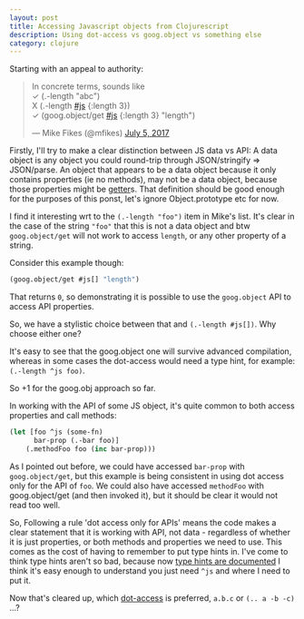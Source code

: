```yaml
---
layout: post
title: Accessing Javascript objects from Clojurescript  
description: Using dot-access vs goog.object vs something else
category: clojure 
---
```


Starting with an appeal to authority:

<blockquote class="twitter-tweet"><p lang="en" dir="ltr">In concrete terms, sounds like<br>✓ (.-length &quot;abc&quot;)<br>X (.-length <a href="https://twitter.com/hashtag/js?src=hash&amp;ref_src=twsrc%5Etfw">#js</a> {:length 3})<br>✓ (goog.object/get <a href="https://twitter.com/hashtag/js?src=hash&amp;ref_src=twsrc%5Etfw">#js</a> {:length 3} &quot;length&quot;)</p>&mdash; Mike Fikes (@mfikes) <a href="https://twitter.com/mfikes/status/882585745424338944?ref_src=twsrc%5Etfw">July 5, 2017</a></blockquote> <script async src="https://platform.twitter.com/widgets.js" charset="utf-8"></script>

Firstly, I'll try to make a clear distinction between JS data vs API: A data object is 
any object you could round-trip through JSON/stringify => JSON/parse. An object that appears 
 to be a data object because it only contains properties (ie no methods), may not be a data object, because those
properties might be [getter](https://developer.mozilla.org/en-US/docs/Web/JavaScript/Reference/Functions/get)s.
That definition should be good enough for the purposes of this ponst, let's ignore Object.prototype etc
for now. 

I find it interesting wrt to the `(.-length "foo")` item in Mike's list. 
It's clear in the case of the string `"foo"` that this is not a data object 
and btw `goog.object/get` will not work to access `length`, or any other property of a string.

Consider this example though: 

```clojure
(goog.object/get #js[] "length")
```

That returns `0`, so demonstrating it is possible to use the `goog.object` API to access API properties.

So, we have a stylistic choice between that and `(.-length #js[])`. Why choose either one? 

It's easy to see that the goog.object one will survive advanced compilation, whereas in some 
cases the dot-access would need a type hint, for example: `(.-length ^js foo)`. 

So +1 for the goog.obj approach so far.

In working with the API of some JS object, it's quite common to both access properties and call methods:

```clojure
(let [foo ^js (some-fn)
      bar-prop (.-bar foo)]
    (.methodFoo foo (inc bar-prop)))
```  

As I pointed out before, we could have accessed `bar-prop` with `goog.object/get`, but
this example is being consistent in using dot access only for the API of `foo`. We could also have accessed `methodFoo` with 
goog.object/get (and then invoked it), but it should be clear it would not read too well.

So, Following a rule 'dot access only for APIs' means the code makes a clear statement that it is
working with API, not data - regardless of whether it is just properties, or both methods and properties we need to 
use. This comes as the cost of having to remember to put type hints in. I've come to think
 type hints aren't so bad, because now [type hints are documented](https://code.thheller.com/blog/shadow-cljs/2017/11/06/improved-externs-inference.html)
 I think it's easy enough to understand you just need `^js` and where I need to put it.
 
Now that's cleared up, which [dot-access](https://cljs.github.io/api/syntax/dot) is preferred, `a.b.c` or `(.. a -b -c)` ...?  


 
                                                          